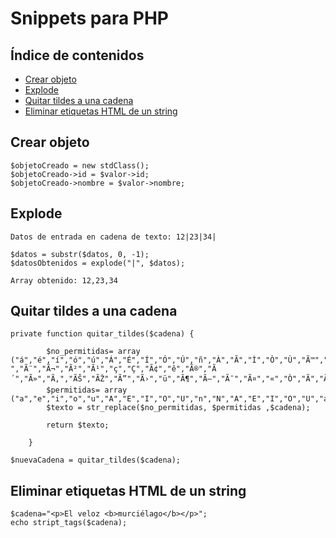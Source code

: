 # Snippets para PHP

## Índice de contenidos

- [Crear objeto](#crear-objeto)
- [Explode](#Explode)
- [Quitar tildes a una cadena](#quitar-tildes-a-una-cadena)
- [Eliminar etiquetas HTML de un string](#eliminar-etiquetas-html-de-un-string)

## Crear objeto

```
$objetoCreado = new stdClass();
$objetoCreado->id = $valor->id;
$objetoCreado->nombre = $valor->nombre;
```

## Explode

```
Datos de entrada en cadena de texto: 12|23|34|

$datos = substr($datos, 0, -1);
$datosObtenidos = explode("|", $datos);

Array obtenido: 12,23,34
```

## Quitar tildes a una cadena

```
private function quitar_tildes($cadena) {
        
        $no_permitidas= array ("á","é","í","ó","ú","Á","É","Í","Ó","Ú","ñ","À","Ã","Ì","Ò","Ù","Ã™","Ã ","Ã¨","Ã¬","Ã²","Ã¹","ç","Ç","Ã¢","ê","Ã®","Ã´","Ã»","Ã‚","ÃŠ","ÃŽ","Ã”","Ã›","ü","Ã¶","Ã–","Ã¯","Ã¤","«","Ò","Ã","Ã„","Ã‹");
        $permitidas= array ("a","e","i","o","u","A","E","I","O","U","n","N","A","E","I","O","U","a","e","i","o","u","c","C","a","e","i","o","u","A","E","I","O","U","u","o","O","i","a","e","U","I","A","E");
        $texto = str_replace($no_permitidas, $permitidas ,$cadena);
        
        return $texto;
        
    }

$nuevaCadena = quitar_tildes($cadena);
```

## Eliminar etiquetas HTML de un string

```
$cadena="<p>El veloz <b>murciélago</b></p>";
echo stript_tags($cadena);
```
